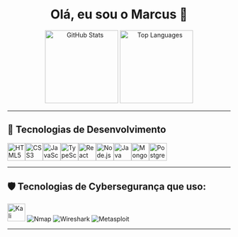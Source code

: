 <h1 align="center">Olá, eu sou o Marcus 👋</h1>

<div align="center">
  <img src="https://github-readme-stats.vercel.app/api?username=Mergo-0x04&show_icons=true&theme=radical" height="165" alt="GitHub Stats" />
  <img src="https://github-readme-stats.vercel.app/api/top-langs/?username=Mergo-0x04&layout=compact&theme=radical" height="165" alt="Top Languages" />
</div>

---

## 🚀 Tecnologias de Desenvolvimento

<div style="display: flex; flex-wrap: wrap;">
  <img src="https://cdn.jsdelivr.net/gh/devicons/devicon/icons/html5/html5-original.svg" width="40" height="40" alt="HTML5"/>
  <img src="https://cdn.jsdelivr.net/gh/devicons/devicon/icons/css3/css3-original.svg" width="40" height="40" alt="CSS3"/>
  <img src="https://cdn.jsdelivr.net/gh/devicons/devicon/icons/javascript/javascript-original.svg" width="40" height="40" alt="JavaScript"/>
  <img src="https://cdn.jsdelivr.net/gh/devicons/devicon/icons/typescript/typescript-original.svg" width="40" height="40" alt="TypeScript"/>
  <img src="https://cdn.jsdelivr.net/gh/devicons/devicon/icons/react/react-original.svg" width="40" height="40" alt="React"/>
  <img src="https://cdn.jsdelivr.net/gh/devicons/devicon/icons/nodejs/nodejs-original.svg" width="40" height="40" alt="Node.js"/>
  <img src="https://cdn.jsdelivr.net/gh/devicons/devicon/icons/java/java-original.svg" width="40" height="40" alt="Java"/>
  <img src="https://cdn.jsdelivr.net/gh/devicons/devicon/icons/mongodb/mongodb-original.svg" width="40" height="40" alt="MongoDB"/>
  <img src="https://cdn.jsdelivr.net/gh/devicons/devicon/icons/postgresql/postgresql-original.svg" width="40" height="40" alt="PostgreSQL"/>
</div>

---

## 🛡️ Tecnologias de Cybersegurança que uso:

<p align="left">
<img src="https://upload.wikimedia.org/wikipedia/commons/2/2b/Kali-dragon-icon.svg" alt="Kali Linux" width="40" height="40">
  <img src="https://img.shields.io/badge/Nmap-00BFFF?style=for-the-badge" alt="Nmap" />
  <img src="https://img.shields.io/badge/Wireshark-007ACC?style=for-the-badge" alt="Wireshark" />
  <img src="https://img.shields.io/badge/Metasploit-5F4BB6?style=for-the-badge" alt="Metasploit" />
</p>

---

